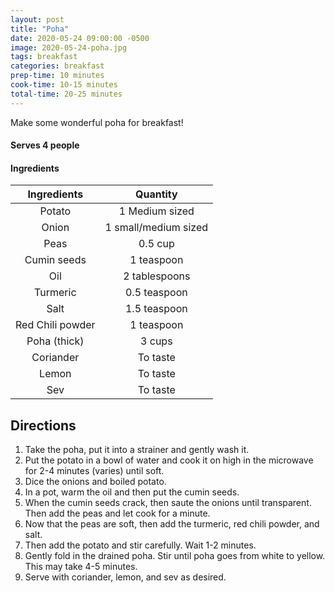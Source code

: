 ```yaml
---
layout: post
title: "Poha"
date: 2020-05-24 09:00:00 -0500
image: 2020-05-24-poha.jpg
tags: breakfast
categories: breakfast
prep-time: 10 minutes
cook-time: 10-15 minutes
total-time: 20-25 minutes
---
```


Make some wonderful poha for breakfast!

#### Serves 4 people

#### Ingredients

|    Ingredients   |       Quantity       |
|:----------------:|:--------------------:|
|      Potato      |    1 Medium sized    |
|       Onion      | 1 small/medium sized |
|       Peas       |        0.5 cup       |
|    Cumin seeds   |      1 teaspoon      |
|        Oil       |     2 tablespoons    |
|     Turmeric     |     0.5 teaspoon     |
|       Salt       |     1.5 teaspoon     |
| Red Chili powder |      1 teaspoon      |
|   Poha (thick)   |        3 cups        |
|     Coriander    |       To taste       |
|       Lemon      |       To taste       |
|        Sev       |       To taste       |

## Directions

1. Take the poha, put it into a strainer and gently wash it.
2. Put the potato in a bowl of water and cook it on high in the microwave for 2-4 minutes (varies) until soft.
3. Dice the onions and boiled potato.
4. In a pot, warm the oil and then put the cumin seeds.
5. When the cumin seeds crack, then saute the onions until transparent. Then add the peas and let cook for a minute.
6. Now that the peas are soft, then add the turmeric, red chili powder, and salt.
7. Then add the potato and stir carefully. Wait 1-2 minutes.
8. Gently fold in the drained poha. Stir until poha goes from white to yellow. This may take 4-5 minutes.
9. Serve with coriander, lemon, and sev as desired.
